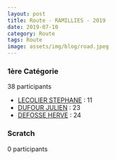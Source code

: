 ```yaml
---
layout: post
title: Route - RAMILLIES - 2019
date: 2019-07-10
category: Route
tags: Route
image: assets/img/blog/road.jpeg
---
```


### 1ère Catégorie
38 participants
- [LECOLIER STEPHANE](https://teamspecializedlille.cc/coureurs/lecolierstephane) : 11
- [DUFOUR JULIEN](https://teamspecializedlille.cc/coureurs/dufourjulien) : 23
- [DEFOSSE HERVE](https://teamspecializedlille.cc/coureurs/defosseherve) : 24

### Scratch
0 participants
